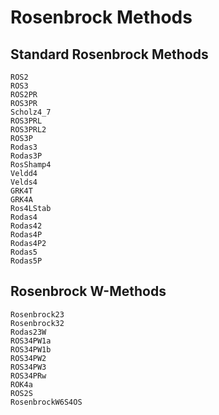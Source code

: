 # Rosenbrock Methods

## Standard Rosenbrock Methods

```@docs
ROS2
ROS3
ROS2PR
ROS3PR
Scholz4_7
ROS3PRL
ROS3PRL2
ROS3P
Rodas3
Rodas3P
RosShamp4
Veldd4
Velds4
GRK4T
GRK4A
Ros4LStab
Rodas4
Rodas42
Rodas4P
Rodas4P2
Rodas5
Rodas5P
```

## Rosenbrock W-Methods

```@docs
Rosenbrock23
Rosenbrock32
Rodas23W
ROS34PW1a
ROS34PW1b
ROS34PW2
ROS34PW3
ROS34PRw
ROK4a
ROS2S
RosenbrockW6S4OS
```
